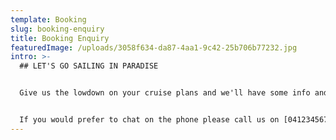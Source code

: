 ```yaml
---
template: Booking
slug: booking-enquiry
title: Booking Enquiry
featuredImage: /uploads/3058f634-da87-4aa1-9c42-25b706b77232.jpg
intro: >-
  ## LET'S GO SAILING IN PARADISE


  Give us the lowdown on your cruise plans and we'll have some info and pricing with you asap.    We reply to your enquiry personally (usually within 1 working day)...be sure to check your junk mail folder too!


  I﻿f you would prefer to chat on the phone please call us on [0412345678](tel:0412345678)
---
```

